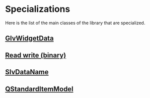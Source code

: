# Specializations

Here is the list of the main classes of the library that are specialized.

## [GlvWidgetData](/doc/readme/GlvWidgetData_specs.md)

## [Read write (binary)](/doc/readme/ReadWriteFile/ReadWriteFile_specs.md)

## [SlvDataName](/doc/readme/SlvDataName.md)

## [QStandardItemModel](/doc/readme/ModelView/ModelView_specs.md)
